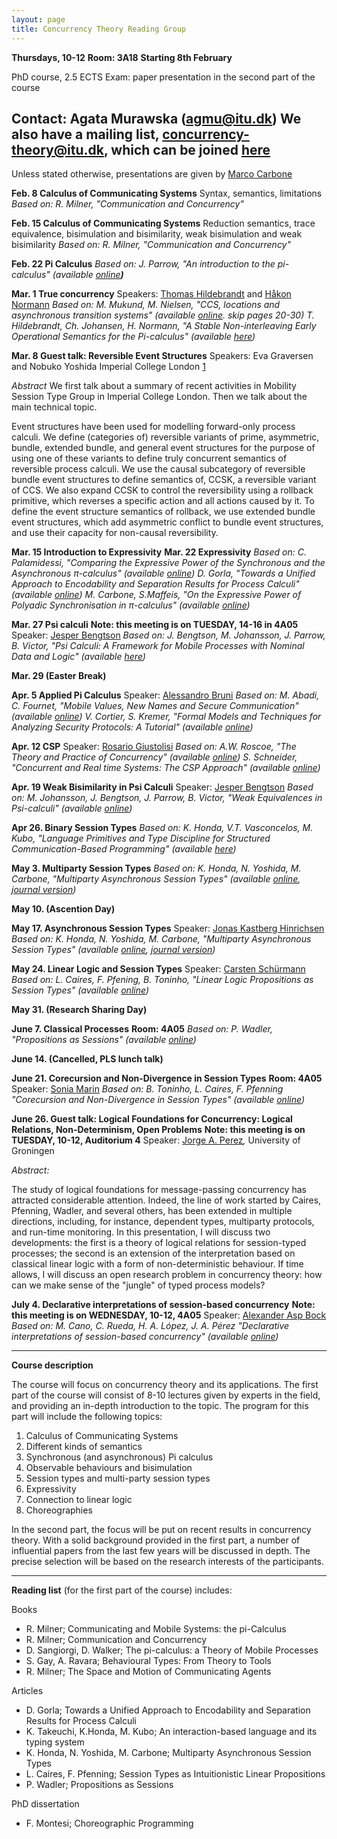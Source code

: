 ```yaml
---
layout: page
title: Concurrency Theory Reading Group
---
```


**Thursdays, 10-12**
**Room: 3A18**
**Starting 8th February**

PhD course, 2.5 ECTS
Exam: paper presentation in the second part of the course

Contact: Agata Murawska (agmu@itu.dk)
We also have a mailing list, concurrency-theory@itu.dk, which can be
joined
[here](https://mailman.itu.dk/mailman/listinfo/concurrency-theory)
----

Unless stated otherwise, presentations are given by [Marco Carbone](http://www.itu.dk/people/maca/)

 **Feb. 8 Calculus of Communicating Systems**
  Syntax, semantics, limitations
 *Based on: R. Milner, "Communication and Concurrency"*

 **Feb. 15 Calculus of Communicating Systems**
  Reduction semantics, trace equivalence, bisimulation and bisimilarity, weak bisimulation and weak bisimilarity
 *Based on: R. Milner, "Communication and Concurrency"*

 **Feb. 22 Pi Calculus**
 *Based on: J. Parrow, "An introduction to the pi-calculus" (available [online](https://www.risc.jku.at/education/oldmoodle/file.php/28/intro-1.pdf)**)***

 **Mar. 1 True concurrency**
  Speakers: [Thomas Hildebrandt](http://www.itu.dk/~hilde/) and [Håkon Normann](mailto:hnor@itu.dk "wikilink")
 *Based on:*
 *M. Mukund, M. Nielsen, "CCS, locations and asynchronous transition systems" (available [online](https://tidsskrift.dk/daimipb/article/viewFile/6630/5752). skip pages 20-30)*
 *T. Hildebrandt, Ch. Johansen, H. Normann, "A Stable Non-interleaving Early Operational Semantics for the Pi-calculus" (available* *[here](file/view/LATA17_long_main.pdf/626898183/LATA17_long_main.pdf "wikilink"))*

 **Mar. 8 Guest talk: Reversible Event Structures**
  Speakers: Eva Graversen and Nobuko Yoshida
  Imperial College London [1](http://mrg.doc.ic.ac.uk/)

 *Abstract*
  We first talk about a summary of recent activities in Mobility Session Type Group in Imperial College London. Then we talk about the main technical topic.

  Event structures have been used for modelling forward-only process calculi. We define (categories of) reversible variants of prime, asymmetric, bundle, extended bundle, and general event structures for the purpose of using one of these variants to define truly concurrent semantics of reversible process calculi. We use the causal subcategory of reversible bundle event structures to define semantics of, CCSK, a reversible variant of CCS. We also expand CCSK to control the reversibility using a rollback primitive, which reverses a specific action and all actions caused by it. To define the event structure semantics of rollback, we use extended bundle event structures, which add asymmetric conflict to bundle event structures, and use their capacity for non-causal reversibility.

 **Mar. 15 Introduction to Expressivity**
 **Mar. 22 Expressivity**
 *Based on:*
 *C. Palamidessi, "Comparing the Expressive Power of the Synchronous and the Asynchronous π-calculus" (available [online](http://www.lix.polytechnique.fr/~catuscia/papers/pi_calc/mscs.pdf))*
 *D. Gorla, "Towards a Unified Approach to Encodability and Separation Results for Process Calculi" (available [online](http://wwwusers.di.uniroma1.it/~gorla/papers/G-IC10.pdf))*
 *M. Carbone, S.Maffeis, "On the Expressive Power of Polyadic Synchronisation in π-calculus" (available [online](https://www.doc.ic.ac.uk/~maffeis/papers/njc03.pdf))*

 **Mar. 27 Psi calculi**
 **Note: this meeting is on TUESDAY, 14-16 in 4A05**
  Speaker: [Jesper Bengtson](http://www.itu.dk/people/jebe/)
 *Based on:*
 *J. Bengtson, M. Johansson, J. Parrow, B. Victor, "Psi Calculi: A Framework for Mobile Processes with Nominal Data and Logic" (available [here](file/view/psi.pdf/628322929/psi.pdf "wikilink"))*

 **Mar. 29 (Easter Break)**

 **Apr. 5 Applied Pi Calculus**
  Speaker: [Alessandro Bruni](https://alessandrobruni.name/)
 *Based on:*
 *M. Abadi, C. Fournet, "Mobile Values, New Names and Secure Communication" (available [online](http://seclab.stanford.edu/pcl/cs259/WWW06/papers/p104-abadi.pdf))*
 *V. Cortier, S. Kremer, "Formal Models and Techniques for Analyzing Security Protocols: A Tutorial" (available [online](https://www.infsec.cs.uni-saarland.de/wp-content/uploads/sites/2/2017/04/CK-fntpl-14.pdf))*

 **Apr. 12 CSP**
  Speaker: [Rosario Giustolisi](https://itu.dk/people/rosg/)
 *Based on:*
 *A.W. Roscoe, "The Theory and Practice of Concurrency" (available [online](http://www.cs.ox.ac.uk/ucs/tpc2010.pdf))*
 *S. Schneider, "Concurrent and Real time Systems: The CSP Approach" (available [online](http://www.computing.surrey.ac.uk/personal/st/S.Schneider/books/CRTS.pdf))*

 **Apr. 19 Weak Bisimilarity in Psi Calculi**
  Speaker: [Jesper Bengtson](http://www.itu.dk/people/jebe/)
 *Based on:*
 *M. Johansson, J. Bengtson, J. Parrow, B. Victor, "Weak Equivalences in Psi-calculi" (available [online](https://pdfs.semanticscholar.org/c05f/f57dd762489885a896d8be41b9310b3ab0ee.pdf))*

 **Apr 26. Binary Session Types**
 *Based on:*
 *K. Honda, V.T. Vasconcelos, M. Kubo, "Language Primitives and Type Discipline for Structured Communication-Based Programming" (available [here](file/view/sessiontypes.pdf/629781253/sessiontypes.pdf "wikilink"))*

 **May 3. Multiparty Session Types**
 *Based on:*
 *K. Honda, N. Yoshida, M. Carbone, "Multiparty Asynchronous Session Types" (available [online](https://www.doc.ic.ac.uk/~yoshida/multiparty/multiparty.pdf), [journal version](http://mrg.doc.ic.ac.uk/publications/multiparty-asynchronous-session-types-jacm/jacm.pdf))*

 **May 10. (Ascention Day)**

 **May 17. Asynchronous Session Types**
  Speaker: [Jonas Kastberg Hinrichsen](https://www.itu.dk/people/jkas/)
 *Based on:*
 *K. Honda, N. Yoshida, M. Carbone, "Multiparty Asynchronous Session Types" (available [online](https://www.doc.ic.ac.uk/~yoshida/multiparty/multiparty.pdf), [journal version](http://mrg.doc.ic.ac.uk/publications/multiparty-asynchronous-session-types-jacm/jacm.pdf))*

 **May 24. Linear Logic and Session Types**
  Speaker: [Carsten Schürmann](https://www.itu.dk/~carsten/)
 *Based on:*
 *L. Caires, F. Pfening, B. Toninho, "Linear Logic Propositions as Session Types" (available [online](http://www.cs.cmu.edu/~fp/papers/mscs13.pdf))*

 **May 31. (Research Sharing Day)**

 **June 7. Classical Processes**
 **Room: 4A05**
 *Based on:*
 *P. Wadler, "Propositions as Sessions" (available [online](https://homepages.inf.ed.ac.uk/wadler/papers/propositions-as-sessions/propositions-as-sessions-jfp.pdf))*

 **June 14. (Cancelled, PLS lunch talk)**

 **June 21. Corecursion and Non-Divergence in Session Types**
 **Room: 4A05**
  Speaker: [Sonia Marin](http://www.lix.polytechnique.fr/Labo/Sonia.Marin/)
 *Based on:*
 *B. Toninho, L. Caires, F. Pfenning "Corecursion and Non-Divergence in Session Types" (available [online](https://www.cs.cmu.edu/~btoninho/corec.pdf))*

 **June 26. Guest talk: Logical Foundations for Concurrency: Logical Relations, Non-Determinism, Open Problems**
 **Note: this meeting is on TUESDAY, 10-12, Auditorium 4**
  Speaker: [Jorge A. Perez](https://sites.google.com/view/japerezp/)*,* University of Groningen

 *Abstract:*

  The study of logical foundations for message-passing concurrency has attracted considerable attention. Indeed, the line of work started by Caires, Pfenning, Wadler, and several others, has been extended in multiple directions, including, for instance, dependent types, multiparty protocols, and run-time monitoring. In this presentation, I will discuss two developments: the first is a theory of logical relations for session-typed processes; the second is an extension of the interpretation based on classical linear logic with a form of non-deterministic behaviour. If time allows, I will discuss an open research problem in concurrency theory: how can we make sense of the "jungle" of typed process models?

 **July 4. Declarative interpretations of session-based concurrency**
 **Note: this meeting is on WEDNESDAY, 10-12, 4A05**
  Speaker: [Alexander Asp Bock](https://www.itu.dk/people/albo/)
 *Based on:*
 *M. Cano, C. Rueda, H. A. López, J. A. Pérez "Declarative interpretations of session-based concurrency" (available [online](http://delivery.acm.org/10.1145/2800000/2790513/p67-cano.pdf?ip=130.226.132.10&id=2790513&acc=ACTIVE%20SERVICE&key=36332CD97FA87885%2E6A18944DEFDDF4C0%2E4D4702B0C3E38B35%2E4D4702B0C3E38B35&__acm__=1529517233_6abe49abd474a2d3b4043afedac59bd0))*

----


**Course description**

The
course will focus on concurrency theory and its applications. The first
part of the course will consist of 8-10 lectures given by experts in the
field, and providing an in-depth introduction to the topic. The program
for this part will include the following topics:

1.  Calculus
    of Communicating Systems
2.  Different
    kinds of semantics
3.  Synchronous
    (and asynchronous) Pi calculus
4.  Observable
    behaviours and bisimulation
5.  Session
    types and multi-party session types
6.  Expressivity
7.  Connection
    to linear logic
8.  Choreographies


In
the second part, the focus will be put on recent results in concurrency
theory. With a solid background provided in the first part, a number of
influential papers from the last few years will be discussed in depth.
The precise selection will be based on the research interests of the
participants.

----
**Reading
list** (for the first part of the course) includes:

Books

-    R.
    Milner; Communicating and Mobile Systems: the pi-Calculus
-   R.
    Milner; Communication and Concurrency
-   D.
    Sangiorgi, D. Walker; The pi-calculus: a Theory of Mobile
    Processes
-   S.
    Gay, A. Ravara; Behavioural Types: From Theory to Tools
-   R.
    Milner; The Space and Motion of Communicating Agents


Articles

-   D.
    Gorla; Towards a Unified Approach to Encodability and Separation
    Results for Process Calculi
-   K.
    Takeuchi, K.Honda, M. Kubo; An interaction-based language and its
    typing system
-   K.
    Honda, N. Yoshida, M. Carbone; Multiparty Asynchronous Session
    Types
-   L.
    Caires, F. Pfenning; Session Types as Intuitionistic Linear
    Propositions
-   P.
    Wadler; Propositions as Sessions


PhD
dissertation

-   F.
    Montesi; Choreographic Programming
